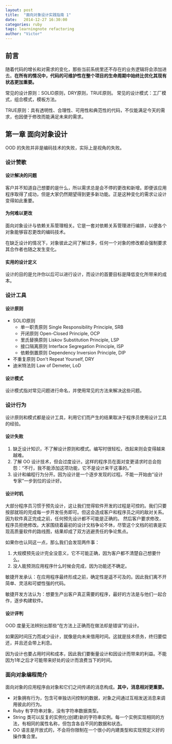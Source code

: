 ```yaml
---
layout: post
title:  "面向对象设计实践指南 1"
date:   2014-12-27 16:30:00
categories: ruby
tags: learningnote refactoring
author: "Victor"
---
```


## 前言

随着代码的增长和对需求的变化，那些当前系统里还不存在的业务逻辑将会添加进去。**在所有的情况中，代码的可维护性在整个项目的生命周期中始终比优化其现有状态更加重要。**

常见的设计原则：SOLID原则，DRY原则，TRUE原则。
常见的设计模式：工厂模式，组合模式，模板方法。

TRUE原则：具有透明性、合理性、可用性和典范性的代码，不仅能满足今天的需求，也因便于修改而能满足未来的需求。

## 第一章 面向对象设计

OOD 的失败并非是编码技术的失败，实际上是视角的失败。

### 设计赞歌

#### 设计解决的问题

客户并不知道自己想要的是什么，所以需求总是会不停的更改和新增。即便该应用程序取得了成功，但是大家仍然期望得到更多新功能。正是这种变化的需求让设计变得如此重要。

#### 为何难以更改

面向对象设计与依赖关系管理相关。它是一套对依赖关系管理进行编排，以便各个对象能够容忍更改的编码技术。

在缺乏设计的情况下，对象彼此之间了解过多，任何一个对象的修改都会强制要求其合作者也随之发生变化。

#### 实用的设计定义

设计的目的是允许你以后可以进行设计，而设计的首要目标是降低变化所带来的成本。

### 设计工具

#### 设计原则

* SOLID原则
  * 单一职责原则 Single Responsibility Principle, SRB
  * 开闭原则 Open-Closed Principle, OCP
  * 里氏替换原则 Liskov Substitution Principle, LSP
  * 接口隔离原则 Interface Segregation Principle, ISP
  * 依赖倒置原则 Dependency Inversion Principle, DIP
* 不重复原则 Don't Repeat Yourself, DRY
* 迪米特法则 Law of Demeter, LoD

#### 设计模式

设计模式指对常见问题进行命名，并使用常见的方法来解决这些问题。

### 设计行为

设计原则和模式都是设计工具，利用它们而产生的结果取决于程序员使用设计工具的经验。

#### 设计失败

1. 缺乏设计知识，不了解设计原则和模式。编写时很轻松，改起来则会变得越来越难。
2. 了解 OO 设计技术，但会过度设计。这样的程序员在面对变更请求时总会抱怨：“不行，我不能添加这项功能，它不是设计来干这事的。”
3. 设计和编程行为分开。因为设计是一个逐步发现的过程。不能一开始由“设计专家”一步到位的设计好。

#### 设计时机

大部分程序员习惯于预先设计，这让我们觉得软件开发的过程是可控的。我们只要按部就班的完成每一步开发任务即可。但这会造成客户和程序员之间的敌对关系。因为软件真正完成之前，任何预先设计都不可能是正确的。 然后客户要求修改，程序员拒绝修改。大家围绕着最初的设计文档争论不休，尽管这个文档的初衷是实现高质量软件的路线图，结果却成了双方逃避责任的争论焦点。

如果你也认同这一点，那么我们会发现两件事：
1. 大规模预先设计完全没意义，它不可能正确，因为客户都不清楚自己想要什么。
2. 没人能预测应用程序什么时候会完成，因为功能还不确定。

敏捷开发承认：在应用程序最终形成之前，确定性是遥不可及的。因此我们离不开简单、灵活和可塑性强的代码。

敏捷开发方法认为：想要生产出客户真正需要的程序，最好的方法是与他们一起合作，逐步构建软件。

#### 设计评判

OOD 度量无法辨别出那些“在方法上正确而在做法却是错误”的设计。

如果因时间压力而减少设计，就像是向未来借用时间。这就是技术债务，终归要偿还，并且还会带上利息。

因为设计也要占用时间和成本，因此我们要衡量设计和因设计而带来的利益。不能因为1年之后才可能带来好处的设计而浪费当下的时间。

### 面向对象编程简介

面向对象的应用程序由对象和它们之间传递的消息构成。**其中，消息相对更重要。**

* 对象拥有行为，包含可单独访问控制的数据，对象之间通过互相发送消息来调用彼此的行为。
* Ruby 有字符串对象，没有字符串数据类型。
* String 类可以反复的实例化(创建)新的字符串实例。每一个实例实现相同的方法，有相同的属性名称，但包含各自不同的数据和状态。
* OO 语言是开放式的，不会将你限制在一个很小的内建类型和实现预定义好的操作集合里。
